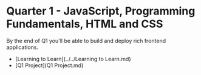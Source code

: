 # Quarter 1 - JavaScript, Programming Fundamentals, HTML and CSS

By the end of Q1 you'll be able to build and deploy rich frontend applications.

- [Learning to Learn](../../Learning to Learn.md)
- [Q1 Project](Q1 Project.md)
